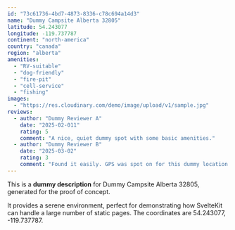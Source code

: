 ```yaml
---
id: "73c61736-4bd7-4873-8336-c78c694a14d3"
name: "Dummy Campsite Alberta 32805"
latitude: 54.243077
longitude: -119.737787
continent: "north-america"
country: "canada"
region: "alberta"
amenities:
  - "RV-suitable"
  - "dog-friendly"
  - "fire-pit"
  - "cell-service"
  - "fishing"
images:
  - "https://res.cloudinary.com/demo/image/upload/v1/sample.jpg"
reviews:
  - author: "Dummy Reviewer A"
    date: "2025-02-011"
    rating: 5
    comment: "A nice, quiet dummy spot with some basic amenities."
  - author: "Dummy Reviewer B"
    date: "2025-03-02"
    rating: 3
    comment: "Found it easily. GPS was spot on for this dummy location."
---
```


This is a **dummy description** for Dummy Campsite Alberta 32805, generated for the proof of concept.

It provides a serene environment, perfect for demonstrating how SvelteKit can handle a large number of static pages. The coordinates are 54.243077, -119.737787.
